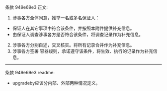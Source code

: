 条款 949e69e3 正文:
1. 涉事各方全体同意，推举一名或多名保证人：
  - 保证人在其它事项中符合该条件，并按照本附件提供补充信息。
  - 由保证人调查涉事各方是否符合该条件，将调查记录作为补充信息。
2. 涉事各方分别自述，交叉核实。将所有记录合并作为补充信息。
3. 涉事各方签署 容器规则，承诺遵守该条件，将生效、执行的记录作为补充信息。

---
条款 949e69e3 readme:
- upgradeby应该分内部、外部两种情况定义。
